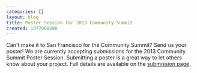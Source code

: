 ```yaml
---
categories: []
layout: blog
title: Poster Session for 2013 Community Summit
created: 1377068288
---
```

<p>Can&#39;t make it to San Francisco for the Community Summit? Send us your poster! We are currently accepting submissions for the 2013 Community Summit Poster Session. Submitting a poster is a great way to let others know about your project. Full details are available on the <a href="http://www.olpcsf.org/CommunitySummit2013/posters">submission page</a>.</p>
